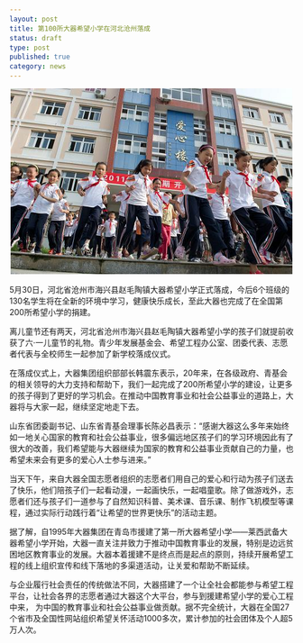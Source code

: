 ```yaml
---
layout: post
title: 第100所大器希望小学在河北沧州落成
status: draft
type: post
published: true
category: news
---
```

<p align="center">
   <img  alt="nmr" src="/images/xiwangxx.jpg" >
</p>
<p class="art-article-suojin">
5月30日，河北省沧州市海兴县赵毛陶镇大器希望小学正式落成，今后6个班级的130名学生将在全新的环境中学习，健康快乐成长，至此大器也完成了在全国第200所希望小学的捐建。
</p>
<p class="art-article-suojin">
离儿童节还有两天，河北省沧州市海兴县赵毛陶镇大器希望小学的孩子们就提前收获了六·一儿童节的礼物。青少年发展基金会、希望工程办公室、团委代表、志愿者代表与全校师生一起参加了新学校落成仪式。
</p>
<p class="art-article-suojin">
在落成仪式上，大器集团组织部部长韩震东表示，20年来，在各级政府、青基会的相关领导的大力支持和帮助下，我们一起完成了200所希望小学的建设，让更多的孩子得到了更好的学习机会。在推动中国教育事业和社会公益事业的道路上，大器将与大家一起，继续坚定地走下去。
<p class="art-article-suojin">
山东省团委副书记、山东省青基会理事长陈必昌表示：“感谢大器这么多年来始终如一地关心国家的教育和社会公益事业，很多偏远地区孩子们的学习环境因此有了很大的改善，我们希望能与大器继续为国家的教育和公益事业贡献自己的力量，也希望未来会有更多的爱心人士参与进来。”
</p>
<p class="art-article-suojin">
当天下午，来自大器全国志愿者组织的志愿者们用自己的爱心和行动为孩子们送去了快乐，他们陪孩子们一起看动漫，一起画快乐，一起唱童歌。除了做游戏外，志愿者们还与孩子们一道参与了自然知识科普、美术课、音乐课、制作飞机模型等课程，通过实际行动践行着“让希望的世界更快乐”的活动主题。
</p>
<p class="art-article-suojin">
据了解，自1995年大器集团在青岛市援建了第一所大器希望小学——莱西武备大器希望小学开始，大器一直关注并致力于推动中国教育事业的发展，特别是边远贫困地区教育事业的发展。大器本着援建不是终点而是起点的原则，持续开展希望工程的线上组织宣传和线下落地的多渠道活动，让关爱和帮助不断延续。
</p>
<p class="art-article-suojin">
与企业履行社会责任的传统做法不同，大器搭建了一个让全社会都能参与希望工程平台，让社会各界的志愿者通过大器这个大平台，参与到援建希望小学的爱心工程中来，
为中国的教育事业和社会公益事业做贡献。据不完全统计，大器在全国27个省市及全国性网站组织希望关怀活动1000多次，累计参加的社会团体及个人超5万人次。
</p>